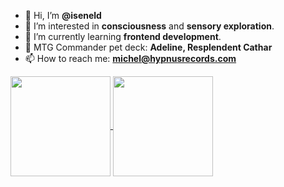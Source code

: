 - 👋 Hi, I’m **@iseneld**
- 👀 I’m interested in **consciousness** and **sensory exploration**.
- 🌱 I’m currently learning **frontend development**.
- 💞️ MTG Commander pet deck: **Adeline, Resplendent Cathar**
- 📫 How to reach me: **michel@hypnusrecords.com**

<!---
iseneld/iseneld is a ✨ special ✨ repository because its `README.md` (this file) appears on your GitHub profile.
You can click the Preview link to take a look at your changes.
--->
<style>
  div {
    style="width: 100%; display: flex; justify-content: center;"
  }
</style>
<div>
  <a href="https://github.com/iseneld/github-readme-stats" >
    <img align="center" src="https://github-readme-stats.vercel.app/api/top-langs/?username=iseneld&theme=apprentice&layout=compact" height="160"/>
  </a>
  <a href="https://github.com/iseneld/convoychat">
    <img align="center" src="https://github-readme-stats.vercel.app/api?username=iseneld&theme=apprentice&layout=compact" height="160"/>
  </a>
<div>
